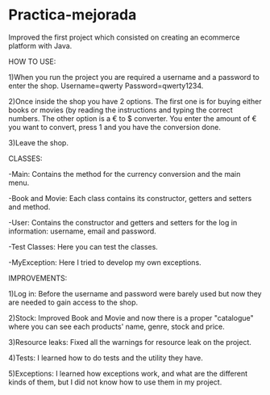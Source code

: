 # Practica-mejorada

Improved the first project which consisted on creating an ecommerce platform with Java.

HOW TO USE:

1)When you run the project you are required a username and a password to enter the shop. Username=qwerty Password=qwerty1234.

2)Once inside the shop you have 2 options. The first one is for buying either books or movies (by reading the instructions and typing the correct numbers. The other option is a € to $ converter. You enter the amount of € you want to convert, press 1 and you have the conversion done.

3)Leave the shop.

CLASSES:

-Main: Contains the method for the currency conversion and the main menu.

-Book and Movie: Each class contains its constructor, getters and setters and method.

-User: Contains the constructor and getters and setters for the log in information: username, email and password.

-Test Classes: Here you can test the classes.

-MyException: Here I tried to develop my own exceptions.

IMPROVEMENTS:

1)Log in: Before the username and password were barely used but now they are needed to gain access to the shop.

2)Stock: Improved Book and Movie and now there is a proper "catalogue" where you can see each products' name, genre, stock and price.

3)Resource leaks: Fixed all the warnings for resource leak on the project.

4)Tests: I learned how to do tests and the utility they have.

5)Exceptions: I learned how exceptions work, and what are the different kinds of them, but I did not know how to use them in my project.

